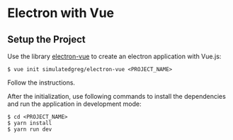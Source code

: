 # Electron with Vue

## Setup the Project

Use the library [electron-vue](https://github.com/SimulatedGREG/electron-vue) to create an electron application with Vue.js:

```console
$ vue init simulatedgreg/electron-vue <PROJECT_NAME>
```

Follow the instructions.

After the initialization, use following commands to install the dependencies and run the application in development mode:

```console
$ cd <PROJECT_NAME>
$ yarn install
$ yarn run dev
```

